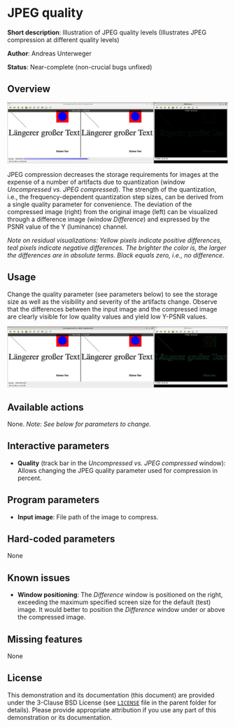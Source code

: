 JPEG quality
============

**Short description**: Illustration of JPEG quality levels (Illustrates JPEG compression at different quality levels)

**Author**: Andreas Unterweger

**Status**: Near-complete (non-crucial bugs unfixed)

Overview
--------

![Screenshot](../screenshots/jpeg_quality.png)

JPEG compression decreases the storage requirements for images at the expense of a number of artifacts due to quantization (window *Uncompressed vs. JPEG compressed*). The strength of the quantization, i.e., the frequency-dependent quantization step sizes, can be derived from a single quality parameter for convenience. The deviation of the compressed image (right) from the original image (left) can be visualized through a difference image (window *Difference*) and expressed by the PSNR value of the Y (luminance) channel.

*Note on residual visualizations: Yellow pixels indicate positive differences, teal pixels indicate negative differences. The brighter the color is, the larger the differences are in absolute terms. Black equals zero, i.e., no difference.*

Usage
-----

Change the quality parameter (see parameters below) to see the storage size as well as the visibility and severity of the artifacts change. Observe that the differences between the input image and the compressed image are clearly visible for low quality values and yield low Y-PSNR values.

![Screenshot after setting the quality parameter to 1%](../screenshots/jpeg_quality_1.png)

Available actions
-----------------

None. *Note: See below for parameters to change.*

Interactive parameters
----------------------

* **Quality** (track bar in the *Uncompressed vs. JPEG compressed* window): Allows changing the JPEG quality parameter used for compression in percent.

Program parameters
------------------

* **Input image**: File path of the image to compress.

Hard-coded parameters
---------------------

None

Known issues
------------

* **Window positioning**: The *Difference* window is positioned on the right, exceeding the maximum specified screen size for the default (test) image. It would better to position the *Difference* window under or above the compressed image.

Missing features
----------------

None

License
-------

This demonstration and its documentation (this document) are provided under the 3-Clause BSD License (see [`LICENSE`](../LICENSE) file in the parent folder for details). Please provide appropriate attribution if you use any part of this demonstration or its documentation.